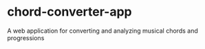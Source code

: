 # chord-converter-app
A web application for converting and analyzing musical chords and progressions
